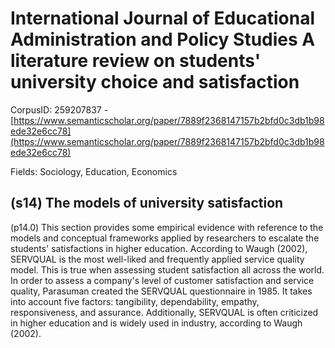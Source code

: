 # International Journal of Educational Administration and Policy Studies A literature review on students' university choice and satisfaction

CorpusID: 259207837 - [https://www.semanticscholar.org/paper/7889f2368147157b2bfd0c3db1b98ede32e6cc78](https://www.semanticscholar.org/paper/7889f2368147157b2bfd0c3db1b98ede32e6cc78)

Fields: Sociology, Education, Economics

## (s14) The models of university satisfaction
(p14.0) This section provides some empirical evidence with reference to the models and conceptual frameworks applied by researchers to escalate the students' satisfactions in higher education. According to Waugh (2002), SERVQUAL is the most well-liked and frequently applied service quality model. This is true when assessing student satisfaction all across the world. In order to assess a company's level of customer satisfaction and service quality, Parasuman created the SERVQUAL questionnaire in 1985. It takes into account five factors: tangibility, dependability, empathy, responsiveness, and assurance. Additionally, SERVQUAL is often criticized in higher education and is widely used in industry, according to Waugh (2002).
